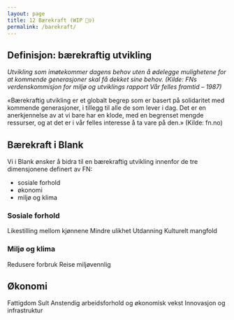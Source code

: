 ```yaml
---
layout: page
title: 12 Bærekraft (WIP 👷‍♀️)
permalink: /barekraft/
---
```



## Definisjon: bærekraftig utvikling

_Utvikling som imøtekommer dagens behov uten å ødelegge mulighetene for at kommende generasjoner skal få dekket sine behov. (Kilde: FNs verdenskommisjon for miljø og utviklings rapport Vår felles framtid – 1987)_

«Bærekraftig utvikling er et globalt begrep som er basert på solidaritet med kommende generasjoner, i tillegg til alle de som lever i dag. Det er en anerkjennelse av at vi bare har en klode, med en begrenset mengde ressurser, og at det er i vår felles interesse å ta vare på den.»  (Kilde: fn.no)



## Bærekraft i Blank

Vi i Blank ønsker å bidra til en bærekraftig utvikling innenfor de tre dimensjonene definert av FN:
- sosiale forhold
- økonomi
- miljø og klima


### Sosiale forhold
Likestilling mellom kjønnene
Mindre ulikhet
Utdanning
Kulturelt mangfold


### Miljø og klima
Redusere forbruk
Reise miljøvennlig


## Økonomi
Fattigdom
Sult
Anstendig arbeidsforhold og økonomisk vekst
Innovasjon og infrastruktur


<!-- Blank sin største påvirkningsmulighet ligger i arbeidet vi gjør for kundene våre. 


Vi anerkjenner at ikke Blank som selskap 

Vi er opptatt av å være ærlige på hva vi gjør  -->